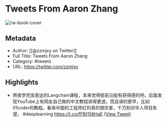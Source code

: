 # Tweets From Aaron Zhang

![rw-book-cover](https://pbs.twimg.com/profile_images/1722454928415924224/8yx6hbwn.jpg)

## Metadata
- Author: [[@zzmjxy on Twitter]]
- Full Title: Tweets From Aaron Zhang
- Category: #tweets
- URL: https://twitter.com/zzmjxy

## Highlights
- 熬夜学完吴恩达的Langchain课程，本来觉得挺前沿挺有获得感的吧，后面发现YouTube上有网友自己做的中文教程讲得更透，而且讲的更早，比如01coder的教程。看来中国的工程师红利真的很厉害，千万别对华人项目失望。 #deeplearning https://t.co/fFBt158HaE ([View Tweet](https://twitter.com/zzmjxy/status/1664537982739828737))
